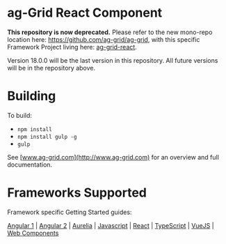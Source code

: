 
ag-Grid React Component
==============

**This repository is now deprecated.** Please refer to the new mono-repo location here: https://github.com/ag-grid/ag-grid, with this specific Framework Project living here: [ag-grid-react](https://github.com/ag-grid/ag-grid/blob/master/packages/ag-grid-react/).

Version 18.0.0 will be the last version in this repository. All future versions will be in the repository above.

Building
==============

To build:
- `npm install`
- `npm install gulp -g`
- `gulp`

See [www.ag-grid.com](http://www.ag-grid.com) for an overview and full documentation.

Frameworks Supported
====================
Framework specific Getting Started guides:

[Angular 1](https://www.ag-grid.com/best-angularjs-data-grid/) | [Angular 2](https://www.ag-grid.com/best-angular-2-data-grid/) | [Aurelia](https://www.ag-grid.com/best-aurelia-data-grid/) | [Javascript](https://www.ag-grid.com/best-javascript-data-grid/) | [React](https://www.ag-grid.com/best-react-data-grid/) | [TypeScript](https://www.ag-grid.com/ag-grid-typescript-webpack-2/) | [VueJS](https://www.ag-grid.com/best-vuejs-data-grid/) | [Web Components](https://www.ag-grid.com/best-web-component-data-grid/)
